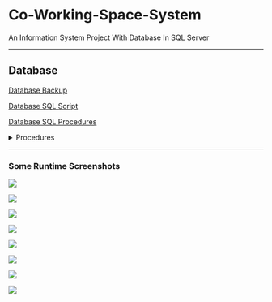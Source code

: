 # Co-Working-Space-System
An Information System Project With Database In SQL Server

***
## Database
[Database Backup](Comma/Database/CommaSpace.bacpac)

[Database SQL Script](Comma/Database/CommaSpace_Database.sql)

[Database SQL Procedures](Comma/Database/Procedures/)

<details>
  <summary>Procedures</summary>
<p>
    
- [AddRoom](Comma/Database/Procedures/addRoom.sql)
- [UpdateRoom](Comma/Database/Procedures/UpdateRoom.sql)
- [RemoveRoom](Comma/Database/Procedures/RemoveRoom.sql)
- [AddLinks](Comma/Database/Procedures/AddLinks.sql)
- [EditRentalState](Comma/Database/Procedures/EditeRentalState.sql)

</p>
</details>

***
### Some Runtime Screenshots

![](Screenshots/1.LoginRegisterForm.png)

![](Screenshots/2.CustomerHomeForm.png)

![](Screenshots/3.RoomsForm.png)

![](Screenshots/4.FeedbacksForm.png)

![](Screenshots/5.AdminHomeForm.png)

![](Screenshots/6.ManageAdminForm.png)

![](Screenshots/7.ManageRoomsForm.png)

![](Screenshots/8.TopRoomsForm.png)
